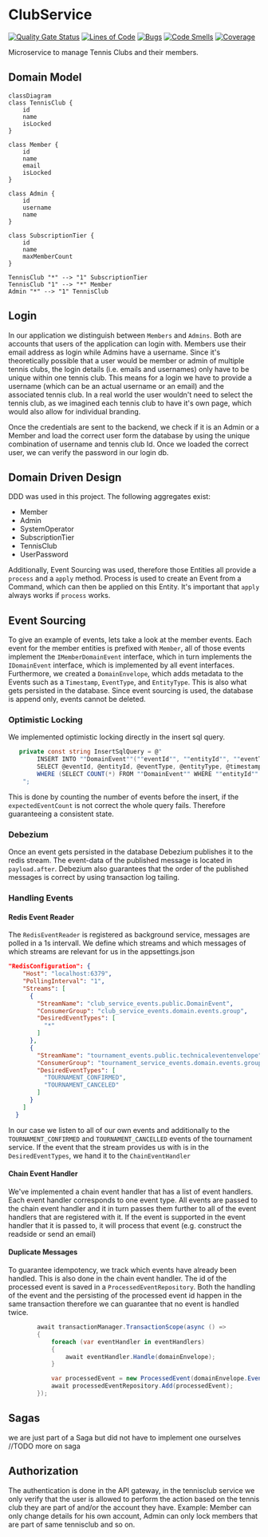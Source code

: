 # ClubService
[![Quality Gate Status](https://sonarcloud.io/api/project_badges/measure?project=THC-Software_ClubService&metric=alert_status)](https://sonarcloud.io/summary/new_code?id=THC-Software_ClubService)
[![Lines of Code](https://sonarcloud.io/api/project_badges/measure?project=THC-Software_ClubService&metric=ncloc)](https://sonarcloud.io/summary/new_code?id=THC-Software_ClubService)
[![Bugs](https://sonarcloud.io/api/project_badges/measure?project=THC-Software_ClubService&metric=bugs)](https://sonarcloud.io/summary/new_code?id=THC-Software_ClubService)
[![Code Smells](https://sonarcloud.io/api/project_badges/measure?project=THC-Software_ClubService&metric=code_smells)](https://sonarcloud.io/summary/new_code?id=THC-Software_ClubService)
[![Coverage](https://sonarcloud.io/api/project_badges/measure?project=THC-Software_ClubService&metric=coverage)](https://sonarcloud.io/summary/new_code?id=THC-Software_ClubService)

Microservice to manage Tennis Clubs and their members.

## Domain Model
```mermaid
classDiagram
class TennisClub {
    id
    name
    isLocked
}

class Member {
    id
    name
    email
    isLocked
}

class Admin {
    id
    username
    name
}

class SubscriptionTier {
    id
    name
    maxMemberCount
}

TennisClub "*" --> "1" SubscriptionTier
TennisClub "1" --> "*" Member
Admin "*" --> "1" TennisClub
```

## Login

In our application we distinguish between `Members` and `Admins`. Both are accounts that users of the application can login with.
Members use their email address as login while Admins have a username. Since it's theoretically possible that a user would be
member or admin of multiple tennis clubs, the login details (i.e. emails and usernames) only have to be unique within one tennis club.
This means for a login we have to provide a username (which can be an actual username or an email) and the associated tennis club.
In a real world the user wouldn't need to select the tennis club, as we imagined each tennis club to have it's own page, which 
would also allow for individual branding. 

Once the credentials are sent to the backend, we check if it is an Admin or a Member and load the correct user form the database by 
using the unique combination of username and tennis club Id. Once we loaded the correct user, we can verify the password in our login db.



## Domain Driven Design

DDD was used in this project. The following aggregates exist:
- Member
- Admin
- SystemOperator
- SubscriptionTier
- TennisClub
- UserPassword

Additionally, Event Sourcing was used, therefore those Entities all provide a `process` and a `apply` method. 
Process is used to create an Event from a Command, which can then be applied on this Entity. It's important that `apply` always
works if `process` works. 

## Event Sourcing

To give an example of events, lets take a look at the member events.
Each event for the member entities is prefixed with `Member`, all of those events implement the `IMemberDomainEvent` interface,
which in turn implements the `IDomainEvent` interface, which is implemented by all event interfaces.
Furthermore, we created a `DomainEnvelope`, which adds metadata to the Events such as a `Timestamp`, `EventType`, and `EntityType`.
This is also what gets persisted in the database. Since event sourcing is used, the database is append only, events cannot be deleted.

### Optimistic Locking

We implemented optimistic locking directly in the insert sql query.
```c#
   private const string InsertSqlQuery = @"
        INSERT INTO ""DomainEvent""(""eventId"", ""entityId"", ""eventType"", ""entityType"", ""timestamp"", ""eventData"")
        SELECT @eventId, @entityId, @eventType, @entityType, @timestamp, @eventData
        WHERE (SELECT COUNT(*) FROM ""DomainEvent"" WHERE ""entityId"" = @entityId) = @expectedEventCount;
    ";
```
This is done by counting the number of events before the insert, if the `expectedEventCount` is not correct the whole query fails.
Therefore guaranteeing a consistent state.

### Debezium

Once an event gets persisted in the database Debezium publishes it to the redis stream.
The event-data of the published message is located in `payload.after`. Debezium also guarantees that the order of the published
messages is correct by using transaction log tailing.

### Handling Events

#### Redis Event Reader

The `RedisEventReader` is registered as background service, messages are polled in a 1s intervall. 
We define which streams and which messages of which streams are relevant for us in the appsettings.json
```json
"RedisConfiguration": {
    "Host": "localhost:6379",
    "PollingInterval": "1",
    "Streams": [
      {
        "StreamName": "club_service_events.public.DomainEvent",
        "ConsumerGroup": "club_service_events.domain.events.group",
        "DesiredEventTypes": [
          "*"
        ]
      },
      {
        "StreamName": "tournament_events.public.technicaleventenvelope",
        "ConsumerGroup": "tournament_service_events.domain.events.group",
        "DesiredEventTypes": [
          "TOURNAMENT_CONFIRMED",
          "TOURNAMENT_CANCELED"
        ]
      }
    ]
  }
```
In our case we listen to all of our own events and additionally to the `TOURNAMENT_CONFIRMED` and `TOURNAMENT_CANCELLED`
events of the tournament service. If the event that the stream provides us with is in the `DesiredEventTypes`, we hand
it to the `ChainEventHandler`

#### Chain Event Handler

We've implemented a chain event handler that has a list of event handlers. Each event handler corresponds to one event type.
All events are passed to the chain event handler and it in turn passes them further to all of the event handlers that are registered with it.
If the event is supported in the event handler that it is passed to, it will process that event (e.g. construct the readside or send an email)

#### Duplicate Messages

To guarantee idempotency, we track which events have already been handled. This is also done in the chain event handler.
The id of the processed event is saved in a `ProcessedEventRepository`. Both the handling of the event and the persisting of the
processed event id happen in the same transaction therefore we can guarantee that no event is handled twice.

```c#
        await transactionManager.TransactionScope(async () =>
        {
            foreach (var eventHandler in eventHandlers)
            {
                await eventHandler.Handle(domainEnvelope);
            }

            var processedEvent = new ProcessedEvent(domainEnvelope.EventId);
            await processedEventRepository.Add(processedEvent);
        });
```

## Sagas

we are just part of a Saga but did not have to implement one ourselves
//TODO more on saga

## Authorization

The authentication is done in the API gateway, in the tennisclub service we only verify that the user is allowed to perform the action
based on the tennis club they are part of and/or the account they have.
Example: Member can only change details for his own account, Admin can only lock members that are part of same tennisclub and so on.
